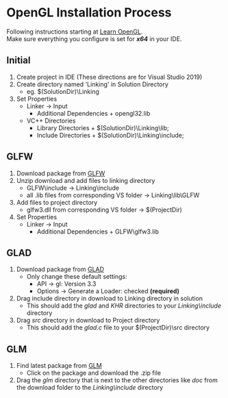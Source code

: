 # OpenGL Installation Process

Following instructions starting at [Learn OpenGL](https://learnopengl.com/Getting-started/OpenGL).  
Make sure everything you configure is set for **_x64_** in your IDE.

## Initial
1. Create project in IDE (These directions are for Visual Studio 2019)
2. Create directory named 'Linking' in Solution Directory
    * eg. $(SolutionDir)\Linking
3. Set Properties
    * Linker -> Input
        * Additional Dependencies
            \+ opengl32.lib
    * VC++ Directories
        * Library Directories
            \+ $(SolutionDir)\Linking\lib;
        * Include Directories
            \+ $(SolutionDir)\Linking\include;

## GLFW
1. Download package from [GLFW](https://www.glfw.org/download.html)
2. Unzip download and add files to linking directory
    * GLFW\include -> Linking\include
    * all .lib files from corresponding VS folder -> Linking\lib\GLFW
3. Add files to project directory
    * glfw3.dll from corresponding VS folder -> $(ProjectDir)
4. Set Properties
    * Linker -> Input
        * Additional Dependencies
            \+ GLFW\glfw3.lib

## GLAD
1. Download package from [GLAD](https://glad.dav1d.de/)
    * Only change these default settings:
        * API -> gl: Version 3.3
        * Options -> Generate a Loader: checked **(required)**
2. Drag include directory in download to Linking directory in solution
    * This should add the *glad* and *KHR* directories to your *Linking\include* directory
3. Drag *src* directory in download to Project directory
    * This should add the *glad.c* file to your $(ProjectDir)\src directory

## GLM
1. Find latest package from [GLM](https://github.com/g-truc/glm/tags)
    * Click on the package and download the .zip file
2. Drag the *glm* directory that is next to the other directories like *doc* from the download folder to the *Linking\include* directory
